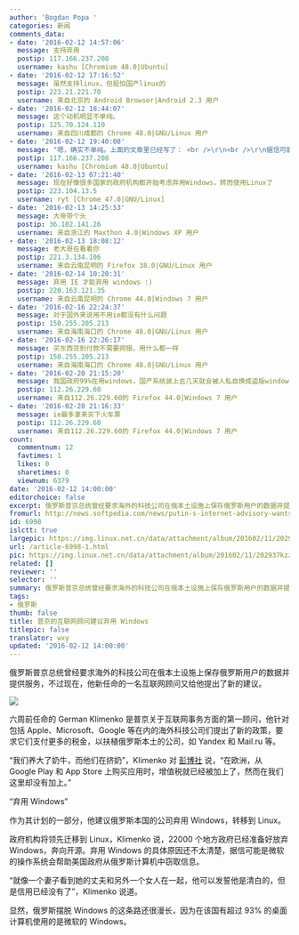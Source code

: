 ```yaml
---
author: 'Bogdan Popa '
categories: 新闻
comments_data:
- date: '2016-02-12 14:57:06'
  message: 支持弃用
  postip: 117.166.237.208
  username: kashu [Chromium 48.0|Ubuntu]
- date: '2016-02-12 17:16:52'
  message: 虽然支持linux，但挺怕国产linux的
  postip: 223.21.221.70
  username: 来自北京的 Android Browser|Android 2.3 用户
- date: '2016-02-12 18:44:07'
  message: 这个动机明显不单纯。
  postip: 125.70.124.110
  username: 来自四川成都的 Chrome 48.0|GNU/Linux 用户
- date: '2016-02-12 19:40:08'
  message: "嗯，确实不单纯。上面的文章里已经写了： <br />\r\n<br />\r\n据信可能是微软的操作系统会帮助美国政府从俄罗斯计算机中窃取信息。"
  postip: 117.166.237.208
  username: kashu [Chromium 48.0|Ubuntu]
- date: '2016-02-13 07:21:40'
  message: 现在好像很多国家的政府机构都开始考虑弃用Windows，转而使用Linux了
  postip: 223.104.13.5
  username: ryt [Chrome 47.0|GNU/Linux]
- date: '2016-02-13 14:25:53'
  message: 大帝带个头
  postip: 36.102.141.26
  username: 来自浙江的 Maxthon 4.0|Windows XP 用户
- date: '2016-02-13 18:08:12'
  message: 老大哥在看着你
  postip: 221.3.134.106
  username: 来自云南昆明的 Firefox 38.0|GNU/Linux 用户
- date: '2016-02-14 10:20:31'
  message: 弃用 IE 才能弃用 windows :)
  postip: 220.163.121.35
  username: 来自云南昆明的 Chrome 44.0|Windows 7 用户
- date: '2016-02-16 22:24:37'
  message: 对于国外来说用不用ie都没有什么问题
  postip: 150.255.205.213
  username: 来自海南海口的 Chrome 48.0|GNU/Linux 用户
- date: '2016-02-16 22:26:17'
  message: 买东西货到付款不需要网银。用什么都一样
  postip: 150.255.205.213
  username: 来自海南海口的 Chrome 48.0|GNU/Linux 用户
- date: '2016-02-20 21:15:20'
  message: 我国政府99%在用windows，国产系统装上去几天就会被人私自换成盗版windows。关键是99%的windows里面还有70%再用XP
  postip: 112.26.229.60
  username: 来自112.26.229.60的 Firefox 44.0|Windows 7 用户
- date: '2016-02-20 21:16:33'
  message: ie最多拿来买下火车票
  postip: 112.26.229.60
  username: 来自112.26.229.60的 Firefox 44.0|Windows 7 用户
count:
  commentnum: 12
  favtimes: 1
  likes: 0
  sharetimes: 0
  viewnum: 6379
date: '2016-02-12 14:00:00'
editorchoice: false
excerpt: 俄罗斯普京总统曾经要求海外的科技公司在俄本土设施上保存俄罗斯用户的数据并提供服务，不过现在，他新任命的一名互联网顾问又给他提出了新的建议。
fromurl: http://news.softpedia.com/news/putin-s-internet-advisory-wants-to-ban-windows-500198.shtml
id: 6998
islctt: true
largepic: https://img.linux.net.cn/data/attachment/album/201602/11/202937kzzi5iw5lbi466i6.jpg
url: /article-6998-1.html
pic: https://img.linux.net.cn/data/attachment/album/201602/11/202937kzzi5iw5lbi466i6.jpg.thumb.jpg
related: []
reviewer: ''
selector: ''
summary: 俄罗斯普京总统曾经要求海外的科技公司在俄本土设施上保存俄罗斯用户的数据并提供服务，不过现在，他新任命的一名互联网顾问又给他提出了新的建议。
tags:
- 俄罗斯
thumb: false
title: 普京的互联网顾问建议弃用 Windows
titlepic: false
translator: wxy
updated: '2016-02-12 14:00:00'
---
```


俄罗斯普京总统曾经要求海外的科技公司在俄本土设施上保存俄罗斯用户的数据并提供服务，不过现在，他新任命的一名互联网顾问又给他提出了新的建议。


![](https://img.linux.net.cn/data/attachment/album/201602/11/202937kzzi5iw5lbi466i6.jpg)


六周前任命的 German Klimenko 是普京关于互联网事务方面的第一顾问，他针对包括 Apple、Microsoft、Google 等在内的海外科技公司们提出了新的政策，要求它们支付更多的税金，以扶植俄罗斯本土的公司，如 Yandex 和 Mail.ru 等。


“我们养大了奶牛，而他们在挤奶”，Klimenko 对 [彭博社](http://www.bloomberg.com/news/articles/2016-02-09/putin-s-new-internet-czar-joins-hunt-for-google-apple-taxes) 说，“在欧洲，从 Google Play 和 App Store 上购买应用时，增值税就已经被加上了，然而在我们这里却没有加上。”


“弃用 Windows”


作为其计划的一部分，他建议俄罗斯本国的公司弃用 Windows，转移到 Linux。


政府机构将领先迁移到 Linux，Klimenko 说，22000 个地方政府已经准备好放弃 Windows，奔向开源。弃用 Windows 的具体原因还不太清楚，据信可能是微软的操作系统会帮助美国政府从俄罗斯计算机中窃取信息。


“就像一个妻子看到她的丈夫和另外一个女人在一起，他可以发誓他是清白的，但是信用已经没有了”，Klimenko 说道。


显然，俄罗斯摆脱 Windows 的这条路还很漫长，因为在该国有超过 93% 的桌面计算机使用的是微软的 Windows。